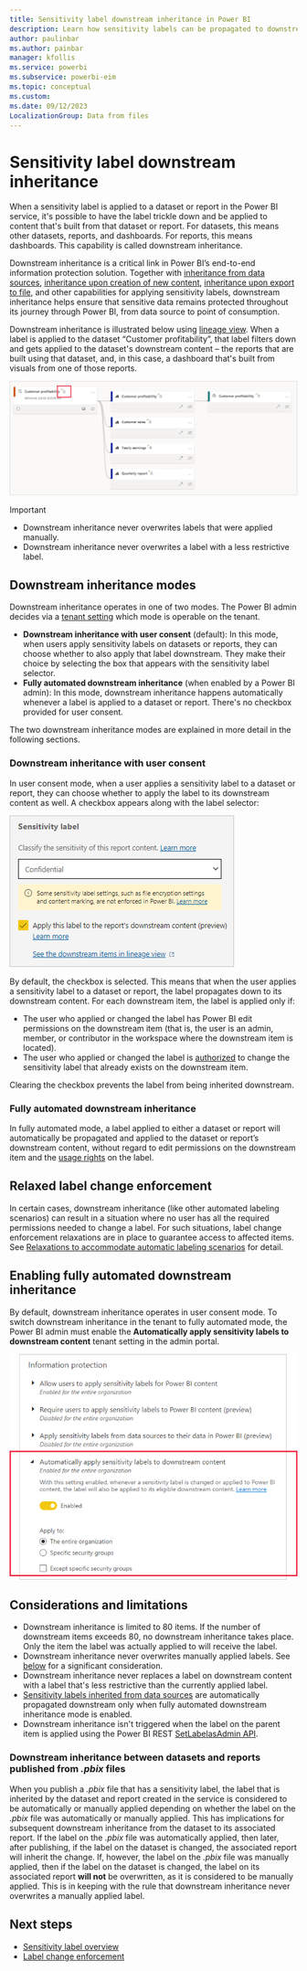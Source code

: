 ```yaml
---
title: Sensitivity label downstream inheritance in Power BI
description: Learn how sensitivity labels can be propagated to downstream content.
author: paulinbar
ms.author: painbar
manager: kfollis
ms.service: powerbi
ms.subservice: powerbi-eim
ms.topic: conceptual
ms.custom:
ms.date: 09/12/2023
LocalizationGroup: Data from files
---
```

# Sensitivity label downstream inheritance

When a sensitivity label is applied to a dataset or report in the Power BI service, it's possible to have the label trickle down and be applied to content that's built from that dataset or report. For datasets, this means other datasets, reports, and dashboards. For reports, this means dashboards. This capability is called downstream inheritance.

Downstream inheritance is a critical link in Power BI’s end-to-end information protection solution. Together with [inheritance from data sources](service-security-sensitivity-label-inheritance-from-data-sources.md), [inheritance upon creation of new content](service-security-sensitivity-label-overview.md#sensitivity-label-inheritance-upon-creation-of-new-content), [inheritance upon export to file](service-security-sensitivity-label-overview.md#sensitivity-labels-and-protection-on-exported-data), and other capabilities for applying sensitivity labels, downstream inheritance helps ensure that sensitive data remains protected throughout its journey through Power BI, from data source to point of consumption. 

Downstream inheritance is illustrated below using [lineage view](../collaborate-share/service-data-lineage.md). When a label is applied to the dataset “Customer profitability”, that label filters down and gets applied to the dataset's downstream content – the reports that are built using that dataset, and, in this case, a dashboard that's built from visuals from one of those reports.

![Screenshot of lineage view that shows downstream inheritance.](media/service-security-sensitivity-label-downstream-inheritance/downstream-inheritance-lineage-view.png)

>[!IMPORTANT]
>
>* Downstream inheritance never overwrites labels that were applied manually.
>* Downstream inheritance never overwrites a label with a less restrictive label.

## Downstream inheritance modes

Downstream inheritance operates in one of two modes. The Power BI admin decides via a [tenant setting](#enabling-fully-automated-downstream-inheritance) which mode is operable on the tenant.

* **Downstream inheritance with user consent** (default): In this mode, when users apply sensitivity labels on datasets or reports, they can choose whether to also apply that label downstream. They make their choice by selecting the box that appears with the sensitivity label selector.
* **Fully automated downstream inheritance** (when enabled by a Power BI admin): In this mode, downstream inheritance happens automatically whenever a label is applied to a dataset or report. There's no checkbox provided for user consent.

The two downstream inheritance modes are explained in more detail in the following sections.

### Downstream inheritance with user consent

In user consent mode, when a user applies a sensitivity label to a dataset or report, they can choose whether to apply the label to its downstream content as well. A checkbox appears along with the label selector:

![Screenshot of the sensitivity label dialog with the user consent for downstream inheritance checked.](media/service-security-sensitivity-label-downstream-inheritance/downstream-inheritance-user-consent-checkbox.png)

By default, the checkbox is selected. This means that when the user applies a sensitivity label to a dataset or report, the label propagates down to its downstream content. For each downstream item, the label is applied only if:

* The user who applied or changed the label has Power BI edit permissions on the downstream item (that is, the user is an admin, member, or contributor in the workspace where the downstream item is located).
* The user who applied or changed the label is [authorized](service-security-sensitivity-label-change-enforcement.md) to change the sensitivity label that already exists on the downstream item. 

Clearing the checkbox prevents the label from being inherited downstream.

### Fully automated downstream inheritance

In fully automated mode, a label applied to either a dataset or report will automatically be propagated and applied to the dataset or report’s downstream content, without regard to edit permissions on the downstream item and the [usage rights](service-security-sensitivity-label-change-enforcement.md) on the label.

## Relaxed label change enforcement

In certain cases, downstream inheritance (like other automated labeling scenarios) can result in a situation where no user has all the required permissions needed to change a label. For such situations, label change enforcement relaxations are in place to guarantee access to affected items. See [Relaxations to accommodate automatic labeling scenarios](service-security-sensitivity-label-change-enforcement.md#relaxations-to-accommodate-automatic-labeling-scenarios) for detail.

## Enabling fully automated downstream inheritance

By default, downstream inheritance operates in user consent mode. To switch downstream inheritance in the tenant to fully automated mode, the Power BI admin must enable the **Automatically apply sensitivity labels to downstream content** tenant setting in the admin portal.

![Screenshot of tenant setting for automatically applying labels to downstream content.](media/service-security-sensitivity-label-downstream-inheritance/downstream-inheritance-fully-automated-tenant-switch.png)

## Considerations and limitations

* Downstream inheritance is limited to 80 items. If the number of downstream items exceeds 80, no downstream inheritance takes place. Only the item the label was actually applied to will receive the label.
* Downstream inheritance never overwrites manually applied labels. See [below](#downstream-inheritance-between-datasets-and-reports-published-from-pbix-files) for a significant consideration.
* Downstream inheritance never replaces a label on downstream content with a label that's less restrictive than the currently applied label.
* [Sensitivity labels inherited from data sources](service-security-sensitivity-label-inheritance-from-data-sources.md) are automatically propagated downstream only when fully automated downstream inheritance mode is enabled.
* Downstream inheritance isn't triggered when the label on the parent item is applied using the Power BI REST [SetLabelasAdmin API](/rest/api/power-bi/admin/information-protection-set-labels-as-admin).

### Downstream inheritance between datasets and reports published from *.pbix* files

When you publish a *.pbix* file that has a sensitivity label, the label that is inherited by the dataset and report created in the service is considered to be automatically or manually applied depending on whether the label on the *.pbix* file was automatically or manually applied. This has implications for subsequent downstream inheritance from the dataset to its associated report. If the label on the *.pbix* file was automatically applied, then later, after publishing, if the label on the dataset is changed, the associated report will inherit the change. If, however, the label on the *.pbix* file was manually applied, then if the label on the dataset is changed, the label on its associated report **will not** be overwritten, as it is considered to be manually applied. This is in keeping with the rule that downstream inheritance never overwrites a manually applied label.

## Next steps

* [Sensitivity label overview](service-security-sensitivity-label-overview.md)
* [Label change enforcement](service-security-sensitivity-label-change-enforcement.md)

